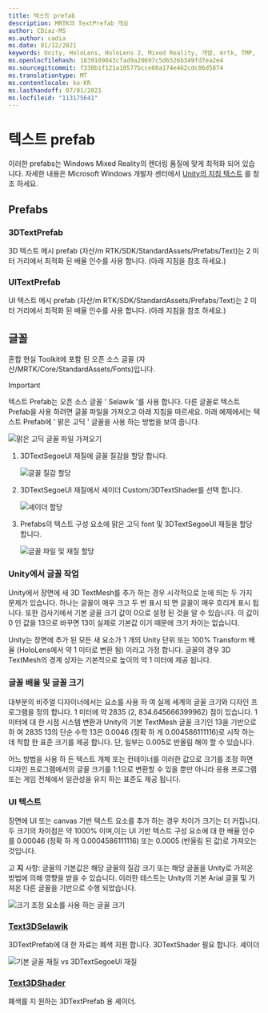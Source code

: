 ```yaml
---
title: 텍스트 prefab
description: MRTK의 TextPrefab 개요
author: CDiaz-MS
ms.author: cadia
ms.date: 01/12/2021
keywords: Unity, HoloLens, HoloLens 2, Mixed Reality, 개발, mrtk, TMP,
ms.openlocfilehash: 1839109043cfad9a20697c5d6526b349fd7ea2e4
ms.sourcegitcommit: f338b1f121a10577bcce08a174e462cdc86d5874
ms.translationtype: MT
ms.contentlocale: ko-KR
ms.lasthandoff: 07/01/2021
ms.locfileid: "113175641"
---
```

# <a name="text-prefab"></a>텍스트 prefab

이러한 prefabs는 Windows Mixed Reality의 렌더링 품질에 맞게 최적화 되어 있습니다. 자세한 내용은 Microsoft Windows 개발자 센터에서 [Unity의 지침 텍스트](/windows/mixed-reality/text-in-unity) 를 참조 하세요.

## <a name="prefabs"></a>Prefabs

### <a name="3dtextprefab"></a>3DTextPrefab

3D 텍스트 메시 prefab (자산/m RTK/SDK/StandardAssets/Prefabs/Text)는 2 미터 거리에서 최적화 된 배율 인수를 사용 합니다. (아래 지침을 참조 하세요.)

### <a name="uitextprefab"></a>UITextPrefab

UI 텍스트 메시 prefab (자산/m RTK/SDK/StandardAssets/Prefabs/Text)는 2 미터 거리에서 최적화 된 배율 인수를 사용 합니다. (아래 지침을 참조 하세요.)

## <a name="fonts"></a>글꼴

혼합 현실 Toolkit에 포함 된 오픈 소스 글꼴 (자산/MRTK/Core/StandardAssets/Fonts)입니다.

> [!IMPORTANT]
> 텍스트 Prefab는 오픈 소스 글꼴 ' Selawik '를 사용 합니다. 다른 글꼴로 텍스트 Prefab을 사용 하려면 글꼴 파일을 가져오고 아래 지침을 따르세요. 아래 예제에서는 텍스트 Prefab에 ' 맑은 고딕 ' 글꼴을 사용 하는 방법을 보여 줍니다.

![맑은 고딕 글꼴 파일 가져오기](../images/text-prefab/TextPrefabInstructions01.png)

1. 3DTextSegoeUI 재질에 글꼴 질감을 할당 합니다.

    ![글꼴 질감 할당](../images/text-prefab/TextPrefabInstructions02.png)

1. 3DTextSegoeUI 재질에서 셰이더 Custom/3DTextShader를 선택 합니다.

    ![셰이더 할당](../images/text-prefab/TextPrefabInstructions03.png)

1. Prefabs의 텍스트 구성 요소에 맑은 고딕 font 및 3DTextSegoeUI 재질을 할당 합니다.

    ![글꼴 파일 및 재질 할당](../images/text-prefab/TextPrefabInstructions04.png)

### <a name="working-with-fonts-in-unity"></a>Unity에서 글꼴 작업

Unity에서 장면에 새 3D TextMesh를 추가 하는 경우 시각적으로 눈에 띄는 두 가지 문제가 있습니다. 하나는 글꼴이 매우 크고 두 번 표시 되 면 글꼴이 매우 흐리게 표시 됩니다. 또한 검사기에서 기본 글꼴 크기 값이 0으로 설정 된 것을 알 수 있습니다. 이 값이 0 인 값을 13으로 바꾸면 13이 실제로 기본값 이기 때문에 크기 차이는 없습니다.

Unity는 장면에 추가 된 모든 새 요소가 1 개의 Unity 단위 또는 100% Transform 배율 (HoloLens에서 약 1 미터로 변환 됨) 이라고 가정 합니다. 글꼴의 경우 3D TextMesh의 경계 상자는 기본적으로 높이의 약 1 미터에 제공 됩니다.

### <a name="font-scale-and-font-sizes"></a>글꼴 배율 및 글꼴 크기

대부분의 비주얼 디자이너에서는 요소를 사용 하 여 실제 세계의 글꼴 크기와 디자인 프로그램을 정의 합니다. 1 미터에 약 2835 (2, 834.645666399962) 점이 있습니다. 1 미터에 대 한 시점 시스템 변환과 Unity의 기본 TextMesh 글꼴 크기인 13을 기반으로 하 여 2835 13의 단순 수학 13은 0.0046 (정확 하 게 0.004586111116)로 시작 하는 데 적합 한 표준 크기를 제공 합니다. 단, 일부는 0.005로 반올림 해야 할 수 있습니다.

어느 방법을 사용 하 든 텍스트 개체 또는 컨테이너를 이러한 값으로 크기를 조정 하면 디자인 프로그램에서의 글꼴 크기를 1:1으로 변환할 수 있을 뿐만 아니라 응용 프로그램 또는 게임 전체에서 일관성을 유지 하는 표준도 제공 됩니다.

### <a name="ui-text"></a>UI 텍스트

장면에 UI 또는 canvas 기반 텍스트 요소를 추가 하는 경우 차이가 크기는 더 커집니다. 두 크기의 차이점은 약 1000% 이며,이는 UI 기반 텍스트 구성 요소에 대 한 배율 인수를 0.00046 (정확 하 게 0.0004586111116) 또는 0.0005 (반올림 된 값)로 가져오는 것입니다.

고 **지** 사항: 글꼴의 기본값은 해당 글꼴의 질감 크기 또는 해당 글꼴을 Unity로 가져온 방법에 의해 영향을 받을 수 있습니다. 이러한 테스트는 Unity의 기본 Arial 글꼴 및 가져온 다른 글꼴을 기반으로 수행 되었습니다.

![크기 조정 요소를 사용 하는 글꼴 크기](../images/text-prefab/TextPrefabInstructions07.png)

### <a name="text3dselawikmat"></a>[Text3DSelawik](https://github.com/microsoft/MixedRealityToolkit-Unity/blob/main/Assets/MRTK/StandardAssets/Materials/)

3DTextPrefab에 대 한 자료는 폐색 지원 합니다. 3DTextShader 필요 합니다. 셰이더

![기본 글꼴 재질 vs 3DTextSegoeUI 재질](../images/text-prefab/TextPrefabInstructions06.png)

### <a name="text3dshadershader"></a>[Text3DShader](https://github.com/microsoft/MixedRealityToolkit-Unity/tree/main/Assets/MRTK/StandardAssets/Shaders)

폐색를 지 원하는 3DTextPrefab 용 셰이더.
